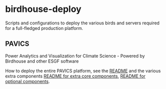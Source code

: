 # birdhouse-deploy
Scripts and configurations to deploy the various birds and servers required
for a full-fledged production platform.

[comment]: <> ([![Documentation Status]&#40;https://readthedocs.org/projects/birdhouse-deploy/badge/?version=latest&#41;]&#40;https://birdhouse-deploy.readthedocs.io/en/latest/?badge=latest&#41;)

## PAVICS
Power Analytics and Visualization for Climate Science - Powered by Birdhouse and other ESGF software

How to deploy the entire PAVICS platform, see the
[README](birdhouse/README.md) and the various extra components 
[README for extra core components](birdhouse/components/README.rst),
[README for optional components](birdhouse/optional-components/README.md).
